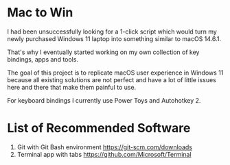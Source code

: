 Mac to Win
==========

I had been unsuccessfully looking for a 1-click script which would turn my newly purchased Windows 11 laptop into something similar to macOS 14.6.1.

That's why I eventually started working on my own collection of key bindings, apps and tools.

The goal of this project is to replicate macOS user experience in Windows 11 because all existing solutions are not perfect and have a lot of little issues here and there that make them painful to use.

For keyboard bindings I currently use Power Toys and Autohotkey 2.



List of Recommended Software
============================

1. Git with Git Bash environment https://git-scm.com/downloads
2. Terminal app with tabs https://github.com/Microsoft/Terminal
